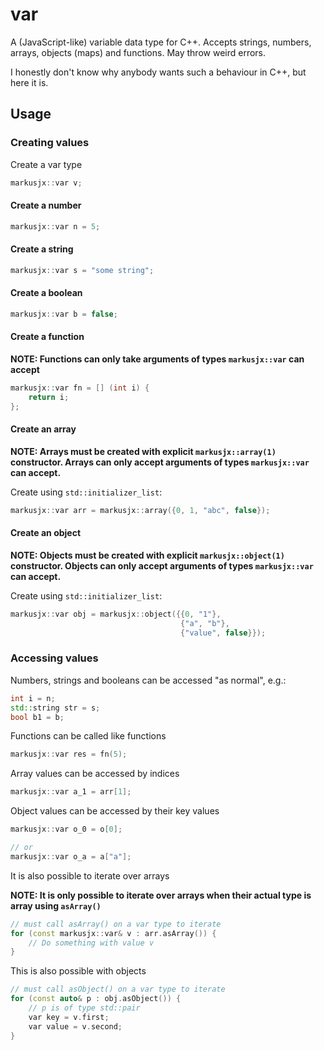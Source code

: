 # var
A (JavaScript-like) variable data type for C++. Accepts strings, numbers, arrays,
objects (maps) and functions. May throw weird errors.

I honestly don't know why anybody wants such a behaviour in C++, but here it is.

## Usage
### Creating values
Create a var type
```c++
markusjx::var v;
```

#### Create a number
```c++
markusjx::var n = 5;
```

#### Create a string
```c++
markusjx::var s = "some string";
```

#### Create a boolean
```c++
markusjx::var b = false;
```

#### Create a function

**NOTE: Functions can only take arguments of types ``markusjx::var`` can accept**
```c++
markusjx::var fn = [] (int i) {
    return i;
};
```

#### Create an array

**NOTE: Arrays must be created with explicit ``markusjx::array(1)`` constructor.
Arrays can only accept arguments of types ``markusjx::var`` can accept.**

Create using ``std::initializer_list``:
```c++
markusjx::var arr = markusjx::array({0, 1, "abc", false});
```

#### Create an object

**NOTE: Objects must be created with explicit ``markusjx::object(1)`` constructor.
Objects can only accept arguments of types ``markusjx::var`` can accept.**

Create using ``std::initializer_list``:
```c++
markusjx::var obj = markusjx::object({{0, "1"},
                                      {"a", "b"},
                                      {"value", false}});
```

### Accessing values
Numbers, strings and booleans can be accessed "as normal", e.g.:
```c++
int i = n;
std::string str = s;
bool b1 = b;
```

Functions can be called like functions
```c++
markusjx::var res = fn(5);
```

Array values can be accessed by indices
```c++
markusjx::var a_1 = arr[1];
```

Object values can be accessed by their key values
```c++
markusjx::var o_0 = o[0];

// or
markusjx::var o_a = a["a"];
```

It is also possible to iterate over arrays

**NOTE: It is only possible to iterate over arrays when their actual type is array
using ``asArray()``**
```c++
// must call asArray() on a var type to iterate
for (const markusjx::var& v : arr.asArray()) {
    // Do something with value v
}
```

This is also possible with objects
```c++
// must call asObject() on a var type to iterate
for (const auto& p : obj.asObject()) {
    // p is of type std::pair
    var key = v.first;
    var value = v.second;
}
```
